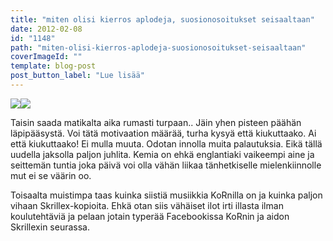 ```yaml
---
title: "miten olisi kierros aplodeja, suosionosoitukset seisaaltaan"
date: 2012-02-08
id: "1148"
path: "miten-olisi-kierros-aplodeja-suosionosoitukset-seisaaltaan"
coverImageId: ""
template: blog-post
post_button_label: "Lue lisää"
---
```


[![](/images/fffuuu2.jpg)](http://4.bp.blogspot.com/-G4tw5Rtx9bM/TzLBEYd2cJI/AAAAAAAAATs/ldbOnUHEEMU/s1600/fffuuu2.jpg)[![](/images/ffuuu.jpg)](http://2.bp.blogspot.com/-_a6C2GCMg8I/TzLBGC3S8VI/AAAAAAAAAT0/uQwtjff4xdc/s1600/ffuuu.jpg)

Taisin saada matikalta aika rumasti turpaan.. Jäin yhen pisteen päähän läpipääsystä. Voi tätä motivaation määrää, turha kysyä että kiukuttaako. Ai että kiukuttaako! Ei mulla muuta. Odotan innolla muita palautuksia. Eikä tällä uudella jaksolla paljon juhlita. Kemia on ehkä englantiaki vaikeempi aine ja seittemän tuntia joka päivä voi olla vähän liikaa tänhetkiselle mielenkiinnolle mut ei se väärin oo.

Toisaalta muistimpa taas kuinka siistiä musiikkia KoRnilla on ja kuinka paljon vihaan Skrillex-kopioita. Ehkä otan siis vähäiset ilot irti illasta ilman koulutehtäviä ja pelaan jotain typerää Facebookissa KoRnin ja aidon Skrillexin seurassa.
